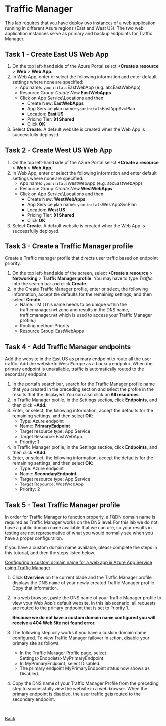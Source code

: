 # Traffic Manager

This lab requires that you have deploy two instances of a web application running in different Azure regions (East and West US). The two web application instances serve as primary and backup endpoints for Traffic Manager.

## Task 1 - Create East US Web App

1.	On the top left-hand side of the Azure Portal select **+Create a resource** > **Web** > **Web App**. 
2.	In Web App, enter or select the following information and enter default settings where none are specified:
    * App name: `yourinitals`EastWebApp (e.g. abcEastWebApp)
    * Resource Group: *Create New* **EastWebApps**
    * Click on App Service\Locations and then:
        * Create New: **EastWebApps**
        * App Service plan name: `yourinitals`EastAppSvcPlan
        * Location: **East US**
        * Pricing Tier: **D1 Shared**
        * Click **OK**
3.	Select **Create**.  A default website is created when the Web App is successfully deployed.

## Task 2 - Create West US Web App

1.	On the top left-hand side of the Azure Portal select **+Create a resource** > **Web** > **Web App**.
2.	In Web App, enter or select the following information and enter default settings where none are specified:
    * App name: `yourinitals`WestWebApp (e.g. abcEastWebApp)
    * Resource Group: *Create New* **WestWebApps**
    * Click on App Service\Locations and then:
        * Create New: **WestWebApps**
        * App Service plan name: `yourinitals`WestAppSvcPlan
        * Location: **West US**
        * Pricing Tier: **D1 Shared**
        * Click **OK**
3.	Select **Create**.  A default website is created when the Web App is successfully deployed.

## Task 3 - Create a Traffic Manager profile

Create a Traffic manager profile that directs user traffic based on endpoint priority.

1.	On the top left-hand side of the screen, select **+Create a resource** > **Networking** > **Traffic Manager profile**.  You may have to type *Traffic* into the search bar and click **Create**.
2.	In the Create Traffic Manager profile, enter or select, the following information, accept the defaults for the remaining settings, and then select **Create**:
    * Name: <yourinitials>TM (This name needs to be unique within the trafficmanager.net zone and results in the DNS name, trafficmanager.net which is used to access your Traffic Manager profile.)
    * Routing method: Priority
    * Resource Group: EastWebApps

## Task 4 - Add Traffic Manager endpoints

Add the website in the East US as primary endpoint to route all the user traffic. Add the website in West Europe as a backup endpoint. When the primary endpoint is unavailable, traffic is automatically routed to the secondary endpoint.

1.	In the portal’s search bar, search for the Traffic Manager profile name that you created in the preceding section and select the profile in the results that the displayed.  You can also click on **All resources**.
2.	In Traffic Manager profile, in the Settings section, click **Endpoints**, and then click **+Add**.
3.	Enter, or select, the following information, accept the defaults for the remaining settings, and then select **OK**:
    * Type: Azure endpoint
    * Name: **PrimaryEndpoint**
    * Target resource type: App Service
    * Target Resource: <yourinitals>EastWebApp
    * Priority: 1
1. In Traffic Manager profile, in the Settings section, click **Endpoints**, and then click **+Add**.
5.	Enter, or select, the following information, accept the defaults for the remaining settings, and then select **OK**:
    * Type: Azure endpoint
    * Name: **SecondaryEndpoint**
    * Target resource type: App Service
    * Target Resource: <yourinitals>WestWebApp
    * Priority: 2
 

## Task 5 - Test Traffic Manager profile

In order for Traffic Manager to function properly, a FQDN domain name is required as Traffic Manager works on the DNS level.  For this lab we do not have a public domain name available that we can use, so your results in testing are not representative of what you would normally see when you have a proper configuration.

If you have a custom domain name available, please complete the steps in this tutorial, and then the steps listed below.

[Configuring a custom domain name for a web app in Azure App Service using Traffic Manager](https://docs.microsoft.com/en-us/azure/app-service/web-sites-traffic-manager-custom-domain-name)


1.	Click **Overview** on the current blade and the Traffic Manager profile displays the DNS name of your newly created Traffic Manager profile. Copy that information.
2.	In a web browser, paste the DNS name of your Traffic Manager profile to view your Web App's default website. In this lab scenario, all requests are routed to the primary endpoint that is set to Priority 1.

    **Because we do not have a custom domain name configured you will receive a 404 Web Site not found error.**

3.	The following step only works if you have a custom domain name configured. To view Traffic Manager failover in action, disable your primary site as follows:
    * In the Traffic Manager Profile page, select Settings>Endpoints>MyPrimaryEndpoint.
    * In MyPrimaryEndpoint, select Disabled.
    * The primary endpoint MyPrimaryEndpoint status now shows as Disabled.
3.	Copy the DNS name of your Traffic Manager Profile from the preceding step to successfully view the website in a web browser. When the primary endpoint is disabled, the user traffic gets routed to the secondary endpoint.

 

[Back](index.md)
